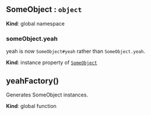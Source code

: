 <a name="SomeObject"></a>

## SomeObject : <code>object</code>
**Kind**: global namespace  
<a name="SomeObject+yeah"></a>

### someObject.yeah
yeah is now `SomeObject#yeah` rather than `SomeObject.yeah`.

**Kind**: instance property of [<code>SomeObject</code>](#SomeObject)  
<a name="yeahFactory"></a>

## yeahFactory()
Generates SomeObject instances.

**Kind**: global function  
